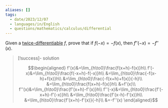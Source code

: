 ```yaml
---
aliases: []
tags:
  - date/2023/12/07
  - languages/in/English
  - questions/mathematics/calculus/differential
---
```


Given a [twice-differentiable](differentiable%20function.md) $f$, prove that if $f(-x)=-f(x)$, then $f''(-x)=-f''(x)$.

> [!success]- solution
>
> $$\begin{aligned}
f'(x)&=\lim_{h\to0}\frac{f(x+h)-f(x)}h\\
f'(-x)&=\lim_{h\to0}\frac{f(-x+h)-f(-x)}h\\
&=\lim_{h\to0}\frac{-f(x-h)+f(x)}h\\
&=\lim_{h\to0}\frac{-f(x+h)+f(x)}{-h}\\
&=\lim_{h\to0}\frac{f(x+h)-f(x)}h\\
&=f'(x)\\
f''(x)&=\lim_{h\to0}\frac{f'(x+h)-f'(x)}h\\
f''(-x)&=\lim_{h\to0}\frac{f'(-x+h)-f'(-x)}h\\
&=\lim_{h\to0}\frac{f'(x-h)-f'(x)}h\\
&=\lim_{h\to0}\frac{f'(x+h)-f'(x)}{-h}\\
&=-f''(x)
\end{aligned}$$
